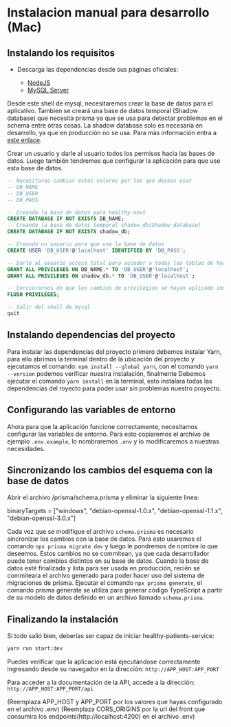 # Instalacion manual para desarrollo (Mac)

## Instalando los requisitos

- Descarga las dependencias desde sus páginas oficiales:

  - [NodeJS](https://nodejs.org/es/download/)
  - [MySQL Server](https://dev.mysql.com/downloads/installer/)

Desde este shell de mysql, necesitaremos crear la base de datos para el aplicativo.
Tambien se creará una base de datos temporal (Shadow database) que necesita prisma ya que se usa para detectar problemas en el schema entre otras cosas. La shadow database solo es necesaria en desarrollo, ya que en producción no se usa. Para más información entra a [este enlace](https://www.prisma.io/docs/concepts/components/prisma-migrate/shadow-database).

Crear un usuario y darle al usuario todos los permisos hacia las bases de datos.
Luego también tendremos que configurar la aplicación para que use esta base de datos.

```sql
-- Necesitaras cambiar estos valores por los que deseas usar
-- DB_NAME
-- DB_USER
-- DB_PASS

-- Creando la base de datos para healthy-next
CREATE DATABASE IF NOT EXISTS DB_NAME;
-- Creando la base de datos temporal shadow_db(Shadow database)
CREATE DATABASE IF NOT EXISTS shadow_db;

-- Creando un usuario para que use la base de datos
CREATE USER 'DB_USER'@'localhost' IDENTIFIED BY 'DB_PASS';

-- Darle al usuario acceso total para acceder a todas las tablas de healthy-next
GRANT ALL PRIVILEGES ON DB_NAME.* TO 'DB_USER'@'localhost';
GRANT ALL PRIVILEGES ON shadow_db.* TO 'DB_USER'@'localhost';

-- Cerciorarnos de que los cambios de privilegios se hayan aplicado inmediatamente
FLUSH PRIVILEGES;

-- Salir del shell de mysql
quit
```

## Instalando dependencias del proyecto

Para instalar las dependencias del proyecto primero debemos instalar Yarn, para ello abrimos la terminal dentro de la ubicación del proyecto y ejecutamos el comando: `npm install --global yarn`, con el comando `yarn --version` podemos verificar nuestra instalación, finalmente Debemos ejecutar el comando `yarn install` en la terminal, esto instalara todas las dependencias del royecto para poder usar sin problemas nuestro proyecto.

## Configurando las variables de entorno

Ahora para que la aplicación funcione correctamente, necesitamos configurar las variables de entorno. Para esto copiaremos el archivo de ejemplo `.env.example`, lo nombraremos `.env` y lo modificaremos a nuestras necesidades.

## Sincronizando los cambios del esquema con la base de datos

Abrir el archivo /prisma/schema.prisma y eliminar la siguiente linea:

binaryTargets = ["windows", "debian-openssl-1.0.x", "debian-openssl-1.1.x", "debian-openssl-3.0.x"]

Cada vez que se modifique el archivo `schema.prisma` es necesario sincronizar los cambios con la base de datos. Para esto usaremos el comando `npx prisma migrate dev` y luego le pondremos de nombre lo que deseemos. Estos cambios no se commitean, ya que cada desarrollador puede tener cambios distintos en su base de datos.
Cuando la base de datos esté finalizada y lista para ser usada en producción, recién se commiteara el archivo generado para poder hacer uso del sistema de migraciones de prisma. Ejecutar el comando `npx prisma generate`, el comando prisma generate se utiliza para generar código TypeScript a partir de su modelo de datos definido en un archivo llamado `schema.prisma`.

## Finalizando la instalación

Si todo salió bien, deberías ser capaz de iniciar healthy-patients-service:

```sh
yarn run start:dev
```

Puedes verificar que la aplicación está ejecutándose correctamente ingresando desde su navegador en la dirección: `http://APP_HOST:APP_PORT`

Para acceder a la documentación de la API, accede a la dirección: `http://APP_HOST:APP_PORT/api`

(Reemplaza APP_HOST y APP_PORT por los valores que hayas configurado en el archivo .env)
(Reemplaza CORS_ORIGINS por la url del front que consumira los endpoints(http://localhost:4200) en el archivo .env)
